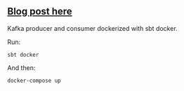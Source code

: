 ## [Blog post here](http://www.bbartosz.com/blog/2017/06/29/apache-kafka-example-with-sbt-docker/)

Kafka producer and consumer dockerized with sbt docker.

Run:

```
sbt docker
```

And then:

```
docker-compose up
```
